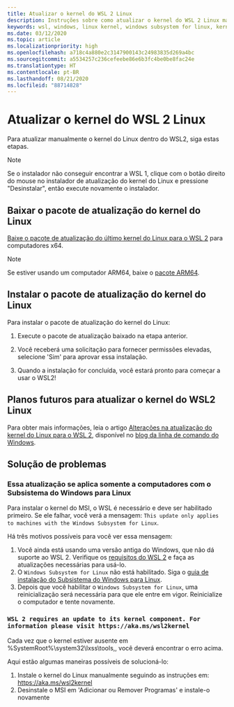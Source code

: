 ```yaml
---
title: Atualizar o kernel do WSL 2 Linux
description: Instruções sobre como atualizar o kernel do WSL 2 Linux manualmente
keywords: wsl, windows, linux kernel, windows subsystem for linux, kernel
ms.date: 03/12/2020
ms.topic: article
ms.localizationpriority: high
ms.openlocfilehash: a718c4a880e2c3147900143c24983835d269a4bc
ms.sourcegitcommit: a5534257c236cefeebe86e6b3fc4be0be8fac24e
ms.translationtype: HT
ms.contentlocale: pt-BR
ms.lasthandoff: 08/21/2020
ms.locfileid: "88714828"
---
```

# <a name="updating-the-wsl-2-linux-kernel"></a>Atualizar o kernel do WSL 2 Linux

Para atualizar manualmente o kernel do Linux dentro do WSL2, siga estas etapas.

> [!NOTE] 
> Se o instalador não conseguir encontrar a WSL 1, clique com o botão direito do mouse no instalador de atualização do kernel do Linux e pressione "Desinstalar", então execute novamente o instalador.

## <a name="download-the-linux-kernel-update-package"></a>Baixar o pacote de atualização do kernel do Linux

[Baixe o pacote de atualização do último kernel do Linux para o WSL 2](https://wslstorestorage.blob.core.windows.net/wslblob/wsl_update_x64.msi) para computadores x64.

> [!NOTE]
> Se estiver usando um computador ARM64, baixe o [pacote ARM64](https://wslstorestorage.blob.core.windows.net/wslblob/wsl_update_arm64.msi).

## <a name="install-the-linux-kernel-update-package"></a>Instalar o pacote de atualização do kernel do Linux

Para instalar o pacote de atualização do kernel do Linux:

  1. Execute o pacote de atualização baixado na etapa anterior.

  2. Você receberá uma solicitação para fornecer permissões elevadas, selecione 'Sim' para aprovar essa instalação.

  3. Quando a instalação for concluída, você estará pronto para começar a usar o WSL2!

## <a name="future-plans-for-updating-the-wsl2-linux-kernel"></a>Planos futuros para atualizar o kernel do WSL2 Linux

Para obter mais informações, leia o artigo [Alterações na atualização do kernel do Linux para o WSL 2](https://devblogs.microsoft.com/commandline/wsl2-will-be-generally-available-in-windows-10-version-2004), disponível no [blog da linha de comando do Windows](https://aka.ms/cliblog).

## <a name="troubleshooting"></a>Solução de problemas

### <a name="this-update-only-applies-to-machines-with-the-windows-subsystem-for-linux"></a>Essa atualização se aplica somente a computadores com o Subsistema do Windows para Linux
Para instalar o kernel do MSI, o WSL é necessário e deve ser habilitado primeiro. Se ele falhar, você verá a mensagem: `This update only applies to machines with the Windows Subsystem for Linux`. 

Há três motivos possíveis para você ver essa mensagem:

1. Você ainda está usando uma versão antiga do Windows, que não dá suporte ao WSL 2. Verifique os [requisitos do WSL 2](https://docs.microsoft.com/windows/wsl/install-win10#update-to-wsl-2) e faça as atualizações necessárias para usá-lo. 
2. O `Windows Subsystem for Linux` não está habilitado. Siga o [guia de instalação do Subsistema do Windows para Linux](https://docs.microsoft.com/windows/wsl/install-win10).
3. Depois que você habilitar o `Windows Subsystem for Linux`, uma reinicialização será necessária para que ele entre em vigor. Reinicialize o computador e tente novamente.

### `WSL 2 requires an update to its kernel component. For information please visit https://aka.ms/wsl2kernel`

Cada vez que o kernel estiver ausente em %SystemRoot%\system32\lxss\tools\,, você deverá encontrar o erro acima.

Aqui estão algumas maneiras possíveis de solucioná-lo:

1. Instale o kernel do Linux manualmente seguindo as instruções em: https://aka.ms/wsl2kernel
2. Desinstale o MSI em 'Adicionar ou Remover Programas' e instale-o novamente

